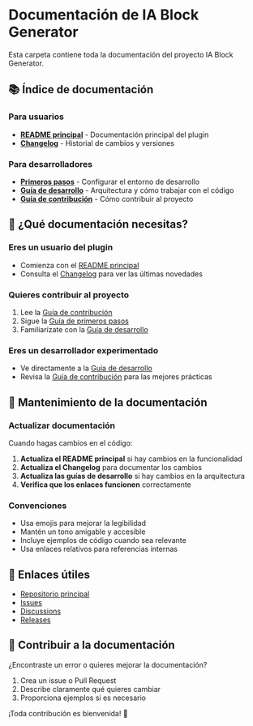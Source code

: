 # Documentación de IA Block Generator

Esta carpeta contiene toda la documentación del proyecto IA Block Generator.

## 📚 Índice de documentación

### Para usuarios
- **[README principal](../README.md)** - Documentación principal del plugin
- **[Changelog](CHANGELOG.md)** - Historial de cambios y versiones

### Para desarrolladores
- **[Primeros pasos](GETTING_STARTED.md)** - Configurar el entorno de desarrollo
- **[Guía de desarrollo](DEVELOPMENT.md)** - Arquitectura y cómo trabajar con el código
- **[Guía de contribución](CONTRIBUTING.md)** - Cómo contribuir al proyecto

## 🎯 ¿Qué documentación necesitas?

### Eres un usuario del plugin
- Comienza con el [README principal](../README.md)
- Consulta el [Changelog](CHANGELOG.md) para ver las últimas novedades

### Quieres contribuir al proyecto
1. Lee la [Guía de contribución](CONTRIBUTING.md)
2. Sigue la [Guía de primeros pasos](GETTING_STARTED.md)
3. Familiarízate con la [Guía de desarrollo](DEVELOPMENT.md)

### Eres un desarrollador experimentado
- Ve directamente a la [Guía de desarrollo](DEVELOPMENT.md)
- Revisa la [Guía de contribución](CONTRIBUTING.md) para las mejores prácticas

## 📝 Mantenimiento de la documentación

### Actualizar documentación

Cuando hagas cambios en el código:

1. **Actualiza el README principal** si hay cambios en la funcionalidad
2. **Actualiza el Changelog** para documentar los cambios
3. **Actualiza las guías de desarrollo** si hay cambios en la arquitectura
4. **Verifica que los enlaces funcionen** correctamente

### Convenciones

- Usa emojis para mejorar la legibilidad
- Mantén un tono amigable y accesible
- Incluye ejemplos de código cuando sea relevante
- Usa enlaces relativos para referencias internas

## 🔗 Enlaces útiles

- [Repositorio principal](https://github.com/ralf52/Ia-Block)
- [Issues](https://github.com/ralf52/Ia-Block/issues)
- [Discussions](https://github.com/ralf52/Ia-Block/discussions)
- [Releases](https://github.com/ralf52/Ia-Block/releases)

## 🤝 Contribuir a la documentación

¿Encontraste un error o quieres mejorar la documentación?

1. Crea un issue o Pull Request
2. Describe claramente qué quieres cambiar
3. Proporciona ejemplos si es necesario

¡Toda contribución es bienvenida! 🚀 